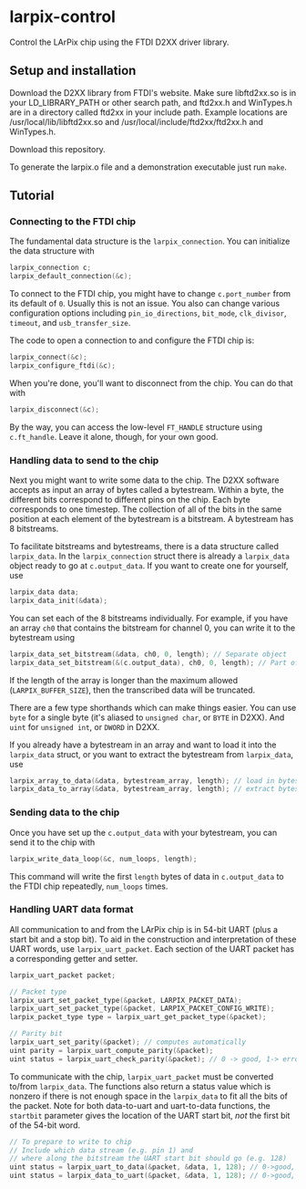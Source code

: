 # larpix-control

Control the LArPix chip using the FTDI D2XX driver library.

## Setup and installation

Download the D2XX library from FTDI's website. Make sure libftd2xx.so is
in your LD\_LIBRARY\_PATH or other search path, and ftd2xx.h and
WinTypes.h are in a directory called ftd2xx in your include path. Example locations are
/usr/local/lib/libftd2xx.so and /usr/local/include/ftd2xx/ftd2xx.h and
WinTypes.h.

Download this repository.

To generate the larpix.o file and a demonstration executable just run
`make`.

## Tutorial

### Connecting to the FTDI chip

The fundamental data structure is the `larpix_connection`. You can
initialize the data structure with

```C
larpix_connection c;
larpix_default_connection(&c);
```

To connect to the FTDI chip, you might have to change `c.port_number`
from its default of `0`. Usually this is not an issue. You also can
change various configuration options including `pin_io_directions`,
`bit_mode`, `clk_divisor`, `timeout`, and `usb_transfer_size`.

The code to open a connection to and configure the FTDI chip is:

```C
larpix_connect(&c);
larpix_configure_ftdi(&c);
```

When you're done, you'll want to disconnect from the chip. You can do
that with

```C
larpix_disconnect(&c);
```

By the way, you can access the low-level `FT_HANDLE` structure using
`c.ft_handle`. Leave it alone, though, for your own good.

### Handling data to send to the chip

Next you might want to write some data to the chip. The D2XX software
accepts as input an array of bytes called a bytestream. Within a byte,
the different bits correspond to different pins on the chip. Each byte
corresponds to one timestep. The collection of all of the bits in the
same position at each element of the bytestream is a bitstream. A
bytestream has 8 bitstreams.

To facilitate bitstreams and bytestreams, there is a data structure
called `larpix_data`. In the `larpix_connection` struct there is already
a `larpix_data` object ready to go at `c.output_data`. If you want to
create one for yourself, use

```C
larpix_data data;
larpix_data_init(&data);
```

You can set each of the 8 bitstreams individually. For example, if you
have an array `ch0` that contains the bitstream for channel 0, you can
write it to the bytestream using

```C
larpix_data_set_bitstream(&data, ch0, 0, length); // Separate object
larpix_data_set_bitstream(&(c.output_data), ch0, 0, length); // Part of larpix_connection
```

If the length of the array is longer than the maximum allowed
(`LARPIX_BUFFER_SIZE`), then the transcribed data will be truncated.

There are a few type shorthands which can make things easier. You can
use `byte` for a single byte (it's aliased to `unsigned char`, or `BYTE`
in D2XX). And `uint` for `unsigned int`, or `DWORD` in D2XX.

If you already have a bytestream in an array and want to load it into
the `larpix_data` struct, or you want to extract the bytestream from
`larpix_data`, use

```C
larpix_array_to_data(&data, bytestream_array, length); // load in bytestream
larpix_data_to_array(&data, bytestream_array, length); // extract bytestream
```

### Sending data to the chip

Once you have set up the `c.output_data` with your bytestream, you can
send it to the chip with

```C
larpix_write_data_loop(&c, num_loops, length);
```

This command will write the first `length` bytes of data in
`c.output_data` to the FTDI chip repeatedly, `num_loops` times.

### Handling UART data format

All communication to and from the LArPix chip is in 54-bit UART (plus a
start bit and a stop bit). To aid in the construction and interpretation
of these UART words, use `larpix_uart_packet`. Each section of the UART
packet has a corresponding getter and setter.

```C
larpix_uart_packet packet;

// Packet type
larpix_uart_set_packet_type(&packet, LARPIX_PACKET_DATA);
larpix_uart_set_packet_type(&packet, LARPIX_PACKET_CONFIG_WRITE);
larpix_packet_type type = larpix_uart_get_packet_type(&packet);

// Parity bit
larpix_uart_set_parity(&packet); // computes automatically
uint parity = larpix_uart_compute_parity(&packet);
uint status = larpix_uart_check_parity(&packet); // 0 -> good, 1-> error
```


To communicate with the chip, `larpix_uart_packet` must be converted
to/from `larpix_data`. The functions also return a status value which is
nonzero if there is not enough space in the `larpix_data` to fit all the
bits of the packet. Note for both data-to-uart and uart-to-data functions,
the `startbit` parameter gives the location of the UART start bit, _not_
the first bit of the 54-bit word.

```C
// To prepare to write to chip
// Include which data stream (e.g. pin 1) and
// where along the bitstream the UART start bit should go (e.g. 128)
uint status = larpix_uart_to_data(&packet, &data, 1, 128); // 0->good, 1->error
uint status = larpix_data_to_uart(&packet, &data, 1, 128); // 0->good, 1->error
```
